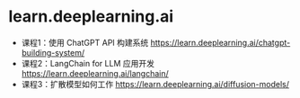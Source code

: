 # learn.deeplearning.ai
- 课程1：使用 ChatGPT API 构建系统 https://learn.deeplearning.ai/chatgpt-building-system/
- 课程2：LangChain for LLM 应用开发 https://learn.deeplearning.ai/langchain/
- 课程3：扩散模型如何工作 https://learn.deeplearning.ai/diffusion-models/

